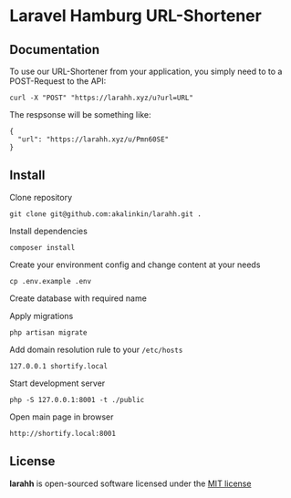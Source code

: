 # Laravel Hamburg URL-Shortener

## Documentation

To use our URL-Shortener from your application, you simply need to to a POST-Request to the API:

```curl -X "POST" "https://larahh.xyz/u?url=URL"```


The respsonse will be something like:
```
{
  "url": "https://larahh.xyz/u/Pmn60SE"
}
```

## Install

Clone repository

```
git clone git@github.com:akalinkin/larahh.git .
```

Install dependencies
```
composer install
```

Create your environment config and change content at your needs
```
cp .env.example .env
```

Create database with required name

Apply migrations
```
php artisan migrate
```

Add domain resolution rule to your `/etc/hosts`

```
127.0.0.1 shortify.local
```

Start development server
```
php -S 127.0.0.1:8001 -t ./public
```

Open main page in browser
```
http://shortify.local:8001
```

## License

**larahh** is open-sourced software licensed under the [MIT license](http://opensource.org/licenses/MIT)
